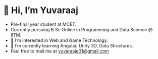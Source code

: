 # 👋 Hi, I’m Yuvaraaj
- Pre-final year student at MCET.
- Currently pursuing B.Sc Online in Programming and Data Science @ IITM.
- 👀 I’m interested in Web and Game Technology.
- 🌱 I’m currently learning Angular, Unity 3D, Data Structures.
- Feel free to mail me at yuvaraaje01@gmail.com
